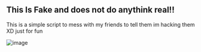## This Is Fake and does not do anythink real!!

This is a simple script to mess with my friends to tell them im hacking them XD
just for fun

![image](/img/scnst)
